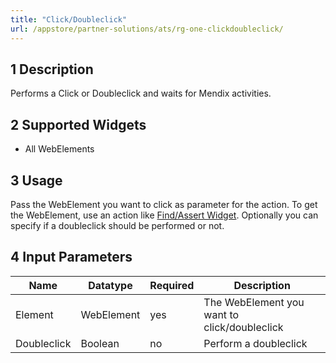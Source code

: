 ```yaml
---
title: "Click/Doubleclick"
url: /appstore/partner-solutions/ats/rg-one-clickdoubleclick/
---
```


## 1 Description

Performs a Click or Doubleclick and waits for Mendix activities.

## 2 Supported Widgets

* All WebElements

## 3 Usage

Pass the WebElement you want to click as parameter for the action. To get the WebElement, use an action like [Find/Assert Widget](/appstore/partner-solutions/ats/rg-one-findassert-widget/).
Optionally you can specify if a doubleclick should be performed or not.

## 4 Input Parameters

Name | Datatype | Required | Description
--- | --- | --- | ---
Element | WebElement | yes | The WebElement you want to click/doubleclick
Doubleclick | Boolean |no | Perform a doubleclick

